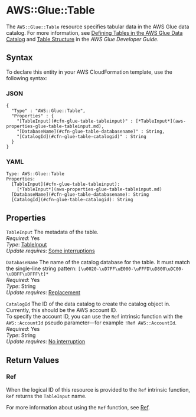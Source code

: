 # AWS::Glue::Table<a name="aws-resource-glue-table"></a>

The `AWS::Glue::Table` resource specifies tabular data in the AWS Glue data catalog\. For more information, see [Defining Tables in the AWS Glue Data Catalog](https://docs.aws.amazon.com/glue/latest/dg/tables-described.html) and [Table Structure](https://docs.aws.amazon.com/glue/latest/dg/aws-glue-api-catalog-tables.html#aws-glue-api-catalog-tables-Table) in the *AWS Glue Developer Guide*\. 

## Syntax<a name="aws-resource-glue-table-syntax"></a>

To declare this entity in your AWS CloudFormation template, use the following syntax:

### JSON<a name="aws-resource-glue-table-syntax.json"></a>

```
{
  "Type" : "AWS::Glue::Table",
  "Properties" : {
    "[TableInput](#cfn-glue-table-tableinput)" : [*TableInput*](aws-properties-glue-table-tableinput.md),
    "[DatabaseName](#cfn-glue-table-databasename)" : String,
    "[CatalogId](#cfn-glue-table-catalogid)" : String
  }
}
```

### YAML<a name="aws-resource-glue-table-syntax.yaml"></a>

```
Type: AWS::Glue::Table
Properties:
  [TableInput](#cfn-glue-table-tableinput): 
    [*TableInput*](aws-properties-glue-table-tableinput.md)
  [DatabaseName](#cfn-glue-table-databasename): String
  [CatalogId](#cfn-glue-table-catalogid): String
```

## Properties<a name="aws-resource-glue-table-properties"></a>

`TableInput`  <a name="cfn-glue-table-tableinput"></a>
The metadata of the table\.  
 *Required*: Yes  
 *Type*: [TableInput](aws-properties-glue-table-tableinput.md)  
 *Update requires*: [Some interruptions](using-cfn-updating-stacks-update-behaviors.md#update-some-interrupt) 

`DatabaseName`  <a name="cfn-glue-table-databasename"></a>
The name of the catalog database for the table\. It must match the single\-line string pattern: `[\u0020-\uD7FF\uE000-\uFFFD\uD800\uDC00-\uDBFF\uDFFF\t]*`  
 *Required*: Yes  
 *Type*: String  
 *Update requires*: [Replacement](using-cfn-updating-stacks-update-behaviors.md#update-replacement) 

`CatalogId`  <a name="cfn-glue-table-catalogid"></a>
The ID of the data catalog to create the catalog object in\. Currently, this should be the AWS account ID\.  
To specify the account ID, you can use the `Ref` intrinsic function with the `AWS::AccountId` pseudo parameter—for example `!Ref AWS::AccountId`\.
 *Required*: Yes  
 *Type*: String  
 *Update requires*: [No interruption](using-cfn-updating-stacks-update-behaviors.md#update-no-interrupt) 

## Return Values<a name="aws-resource-glue-table-returnvalues"></a>

### Ref<a name="w13ab1c21c10d150c32b9b3"></a>

When the logical ID of this resource is provided to the `Ref` intrinsic function, `Ref` returns the `TableInput` name\.

For more information about using the `Ref` function, see [Ref](intrinsic-function-reference-ref.md)\. 